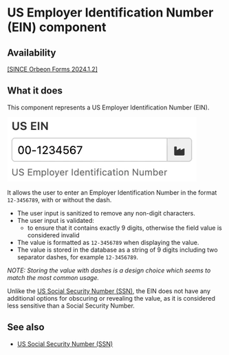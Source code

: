 # US Employer Identification Number (EIN) component

## Availability

[\[SINCE Orbeon Forms 2024.1.2\]](/release-notes/orbeon-forms-2024.1.2.md)

## What it does

This component represents a US Employer Identification Number (EIN).

![US Employer Identification Number (EIN)](/form-runner/component/images/xbl-us-ein-edit.webp)

It allows the user to enter an Employer Identification Number in the format `12-3456789`, with or without the dash.

- The user input is sanitized to remove any non-digit characters.
- The user input is validated:
    - to ensure that it contains exactly 9 digits, otherwise the field value is considered invalid
- The value is formatted as `12-3456789` when displaying the value.
- The value is stored in the database as a string of 9 digits including two separator dashes, for example `12-3456789`.

_NOTE: Storing the value with dashes is a design choice which seems to match the most common usage._

Unlike the [US Social Security Number (SSN)](us-ssn.md), the EIN does not have any additional options for obscuring or revealing the value, as it is considered less sensitive than a Social Security Number.

## See also

- [US Social Security Number (SSN)](us-ein.md)